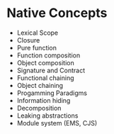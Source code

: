 # Native Concepts

- Lexical Scope
- Closure
- Pure function
- Function composition
- Object composition
- Signature and Contract
- Functional chaining
- Object chaining
- Progamming Paradigms
- Information hiding
- Decomposition
- Leaking abstractions
- Module system (EMS, CJS)
